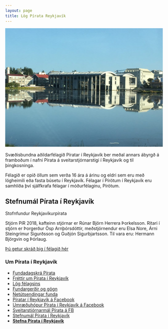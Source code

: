 ```yaml
---
layout: page
title: Lög Pírata Reykjavík
---
```


<img width="600" src="assets/images/reykjavik.jpg" class="img-fluid" alt="" >

Svæðisbundna aðildarfélagið Píratar í Reykjavík ber meðal annars ábyrgð á framboðum í nafni Pírata á sveitarstjórnarstigi í Reykjavík og til þingkosninga.

Félagið er opið öllum sem verða 16 ára á árinu og eldri sem eru með lögheimili eða fasta búsetu í Reykjavík. Félagar í Pírötum í Reykjavík eru samhliða því sjálfkrafa félagar í móðurfélaginu, Pírötum.

## Stefnumál Pírata í Reykjavík

Stofnfundur Reykjavíkurpírata

Stjórn PíR 2018, kafteinn stjórnar er Rúnar Björn Herrera Þorkelsson. Ritari í stjórn er Þorgerður Ösp Arnþórsdóttir, meðstjórnendur eru Elsa Nore, Árni Steingrímur Sigurðsson og Guðjón Sigurbjartsson. Til vara eru: Hermann Björgvin og Þórlaug.



[Þú getur skráð þig í félagið hér](https://piratar.is/taka-thatt/hvernig-tek-eg-thatt/skraning-i-flokkinn/)



<div class="">
<h3>Um Pírata í Reykjavík</h3>
<ul>
<li><a href="/taka-thatt/vidburdir/">Fundadagskrá Pírata</a></li>
<li><a href="http://www.piratar.is/category/piratar-i-reykjavik/">Fréttir um Pírata í Reykjavík</a></li>
<li><a href="/log-pirata/log-pirata-reykjavik/">Lög félagsins</a></li>
<li><a href="http://piratar.is/fundargerdir/reykjavik/">Fundargerðir og gögn</a></li>
<li><a href="http://bambuser.com/channel/piratafundir">Netútsendingar funda</a></li>
<li><a href="https://www.facebook.com/PiratarReykjavik/">Píratar í Reykjavík á Facebook</a></li>
<li><a href="https://www.facebook.com/groups/339983356117434/?fref=ts">Umræðuhópur Pírata í Reykjavík á Facebook</a></li>
<li><a href="https://www.facebook.com/groups/143509982500002/">Sveitarstjórnarmál Pírata á FB</a></li>
<li><a href="https://x.piratar.is/polity/102/">Stefnumál Pírata í Reykjavík</a></li>
<li><strong><a href="http://piratar.is/adildarfelogin/stefnumal-pirata-reykjavik/">Stefna&nbsp;Pírata í Reykjavík</a> </strong></li>
</ul>

</div>
